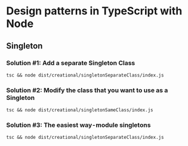 # Design patterns in TypeScript with Node

## Singleton


### Solution #1: Add a separate Singleton Class

    tsc && node dist/creational/singletonSeparateClass/index.js

### Solution #2: Modify the class that you want to use as a Singleton

    tsc && node dist/creational/singletonSameClass/index.js

### Solution #3: The easiest way - module singletons
    
    tsc && node dist/creational/singletonSeparateClass/index.js